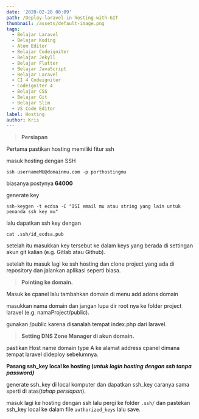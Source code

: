 ```yaml
---
date: '2020-02-28 08:09'
path: /Deploy-laravel-in-hosting-with-GIT
thumbnail: /assets/default-image.png
tags:
  - Belajar Laravel
  - Belajar Koding
  - Atom Editor
  - Belajar Codeigniter
  - Belajar Jekyll
  - Belajar Flutter
  - Belajar JavaScript
  - Belajar Laravel
  - CI 4 Codeigniter
  - Codeigniter 4
  - Belajar CSS
  - Belajar Git
  - Belajar Slim
  - VS Code Editor
label: Hosting
author: Kris
---
```

> **Persiapan**

Pertama pastikan hosting memiliki fitur ssh

masuk hosting dengan SSH

```
ssh usernameMU@domainmu.com -p porthostingmu
```

biasanya postynya **64000**

generate key 

```
ssh-keygen -t ecdsa -C "ISI email mu atau string yang lain untuk penanda ssh key mu"
```

lalu dapatkan ssh key dengan

```
cat .ssh/id_ecdsa.pub
```

setelah itu masukkan key tersebut ke dalam keys yang berada di settingan akun git kalian (e.g. Gitlab atau Github).

setelah itu masuk lagi ke ssh hosting dan clone project yang ada di repository dan jalankan aplikasi seperti biasa.

> **Pointing ke domain.**

Masuk ke cpanel lalu tambahkan domain di menu add adons domain

masukkan nama domain dan jangan lupa dir root nya ke folder project laravel (e.g. namaProject/public).

gunakan /public karena disanalah tempat index.php dari laravel.

> **Setting DNS Zone Manager di akun domain.**

pastikan Host name domain type A ke alamat address cpanel dimana tempat laravel dideploy sebelumnya.

**Pasang ssh_key local ke hosting (_untuk login hosting dengan ssh tanpa password)_** 

generate ssh_key di local komputer dan dapatkan ssh_key caranya sama sperti di atas(_tahap persiapan_).

masuk lagi ke hosting dengan ssh lalu pergi ke folder `.ssh/` dan pastekan ssh_key local ke dalam file `authorized_keys` lalu save.
